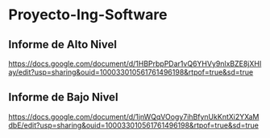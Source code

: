 # Proyecto-Ing-Software


## Informe de Alto Nivel
https://docs.google.com/document/d/1HBPrbpPDar1vQ6YHVy9nlxBZE8jXHIay/edit?usp=sharing&ouid=100033010561761496198&rtpof=true&sd=true

## Informe de Bajo Nivel
https://docs.google.com/document/d/1jnWQqVOogy7ihBfynUkKntXi2YXaMdbE/edit?usp=sharing&ouid=100033010561761496198&rtpof=true&sd=true
